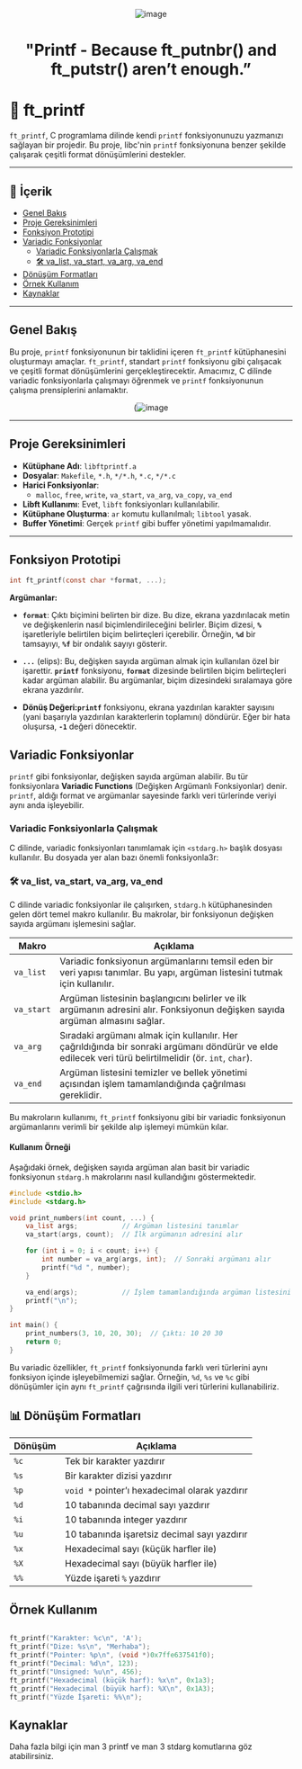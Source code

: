 <div align="center">

![image](https://github.com/user-attachments/assets/7767d343-54d3-429b-93be-9f2194904876)

# "Printf - Because ft_putnbr() and ft_putstr() aren’t enough.”

</div>

# 🌟 ft_printf

`ft_printf`, C programlama dilinde kendi `printf` fonksiyonunuzu yazmanızı sağlayan bir projedir. Bu proje, libc'nin `printf` fonksiyonuna benzer şekilde çalışarak çeşitli format dönüşümlerini destekler.

---

## 📜 İçerik
- [Genel Bakış](#genel-bakış)
- [Proje Gereksinimleri](#proje-gereksinimleri)
- [Fonksiyon Prototipi](#fonksiyon-prototipi)
- [Variadic Fonksiyonlar](#variadic-fonksiyonlar)
    - [Variadic Fonksiyonlarla Çalışmak](#variadic-fonksiyonlarla-calismak)
    - [🛠 va_list, va_start, va_arg, va_end](#va_list-va_start-va_arg-va_end)
- [Dönüşüm Formatları](#dönüşüm-formatları)
- [Örnek Kullanım](#örnek-kullanım)
- [Kaynaklar](#kaynaklar)

---

## Genel Bakış

  Bu proje, `printf` fonksiyonunun bir taklidini içeren `ft_printf` kütüphanesini oluşturmayı amaçlar. `ft_printf`, standart `printf` fonksiyonu gibi çalışacak ve çeşitli format dönüşümlerini gerçekleştirecektir. Amacımız, C dilinde variadic fonksiyonlarla çalışmayı öğrenmek ve `printf` fonksiyonunun çalışma prensiplerini anlamaktır.


<div align="center">

(![image](https://github.com/user-attachments/assets/b37e5f1b-5a98-4b8c-ac08-6b6f2b50ab37)

</div>

---

## Proje Gereksinimleri

  - **Kütüphane Adı**: `libftprintf.a`
  - **Dosyalar**: `Makefile`, `*.h`, `*/*.h`, `*.c`, `*/*.c`
  - **Harici Fonksiyonlar**: 
    - `malloc`, `free`, `write`, `va_start`, `va_arg`, `va_copy`, `va_end`
  - **Libft Kullanımı**: Evet, `libft` fonksiyonları kullanılabilir.
  - **Kütüphane Oluşturma**: `ar` komutu kullanılmalı; `libtool` yasak.
  - **Buffer Yönetimi**: Gerçek `printf` gibi buffer yönetimi yapılmamalıdır.
    
---

## Fonksiyon Prototipi

```c
int ft_printf(const char *format, ...);
```

**Argümanlar:**

  -  **`format`**: Çıktı biçimini belirten bir dize. Bu dize, ekrana yazdırılacak metin ve değişkenlerin nasıl biçimlendirileceğini belirler. Biçim dizesi, **`%`** işaretleriyle belirtilen biçim belirteçleri içerebilir. Örneğin, **`%d`** bir tamsayıyı, **`%f`** bir ondalık sayıyı gösterir.
  
  - **`...`** (elips): Bu, değişken sayıda argüman almak için kullanılan özel bir işarettir. **`printf`** fonksiyonu, **`format`** dizesinde belirtilen biçim belirteçleri kadar argüman alabilir. Bu argümanlar, biçim dizesindeki sıralamaya göre ekrana yazdırılır.
  
  - **Dönüş Değeri:`printf`** fonksiyonu, ekrana yazdırılan karakter sayısını (yani başarıyla yazdırılan karakterlerin toplamını) döndürür. Eğer bir hata oluşursa, **`-1`** değeri dönecektir.


## Variadic Fonksiyonlar

`printf` gibi fonksiyonlar, değişken sayıda argüman alabilir. Bu tür fonksiyonlara **Variadic Functions** (Değişken Argümanlı Fonksiyonlar) denir. `printf`, aldığı format ve argümanlar sayesinde farklı veri türlerinde veriyi aynı anda işleyebilir.

### Variadic Fonksiyonlarla Çalışmak

C dilinde, variadic fonksiyonları tanımlamak için `<stdarg.h>` başlık dosyası kullanılır. Bu dosyada yer alan bazı önemli fonksiyonla3r:

### 🛠 va_list, va_start, va_arg, va_end

C dilinde variadic fonksiyonlar ile çalışırken, `stdarg.h` kütüphanesinden gelen dört temel makro kullanılır. Bu makrolar, bir fonksiyonun değişken sayıda argümanı işlemesini sağlar.

| **Makro**   | **Açıklama**                                                                                                                                             |
|-------------|----------------------------------------------------------------------------------------------------------------------------------------------------------|
| `va_list`   | Variadic fonksiyonun argümanlarını temsil eden bir veri yapısı tanımlar. Bu yapı, argüman listesini tutmak için kullanılır.                              |
| `va_start`  | Argüman listesinin başlangıcını belirler ve ilk argümanın adresini alır. Fonksiyonun değişken sayıda argüman almasını sağlar.                            |
| `va_arg`    | Sıradaki argümanı almak için kullanılır. Her çağrıldığında bir sonraki argümanı döndürür ve elde edilecek veri türü belirtilmelidir (ör. `int`, `char`). |
| `va_end`    | Argüman listesini temizler ve bellek yönetimi açısından işlem tamamlandığında çağrılması gereklidir.                                                     |

Bu makroların kullanımı, `ft_printf` fonksiyonu gibi bir variadic fonksiyonun argümanlarını verimli bir şekilde alıp işlemeyi mümkün kılar.

#### Kullanım Örneği

Aşağıdaki örnek, değişken sayıda argüman alan basit bir variadic fonksiyonun `stdarg.h` makrolarını nasıl kullandığını göstermektedir.

```c
#include <stdio.h>
#include <stdarg.h>

void print_numbers(int count, ...) {
    va_list args;           // Argüman listesini tanımlar
    va_start(args, count);  // İlk argümanın adresini alır

    for (int i = 0; i < count; i++) {
        int number = va_arg(args, int);  // Sonraki argümanı alır
        printf("%d ", number);
    }

    va_end(args);           // İşlem tamamlandığında argüman listesini temizler
    printf("\n");
}

int main() {
    print_numbers(3, 10, 20, 30);  // Çıktı: 10 20 30
    return 0;
}
```
Bu variadic özellikler, `ft_printf` fonksiyonunda farklı veri türlerini aynı fonksiyon içinde işleyebilmemizi sağlar. Örneğin, `%d`, `%s` ve `%c` gibi dönüşümler için aynı `ft_printf` çağrısında ilgili veri türlerini kullanabiliriz.


## 📊 Dönüşüm Formatları

| **Dönüşüm** | **Açıklama**                                           |
|-------------|--------------------------------------------------------|
| `%c`        | Tek bir karakter yazdırır                              |
| `%s`        | Bir karakter dizisi yazdırır                           |
| `%p`        | `void *` pointer’ı hexadecimal olarak yazdırır         |
| `%d`        | 10 tabanında decimal sayı yazdırır                     |
| `%i`        | 10 tabanında integer yazdırır                          |
| `%u`        | 10 tabanında işaretsiz decimal sayı yazdırır           |
| `%x`        | Hexadecimal sayı (küçük harfler ile)                   |
| `%X`        | Hexadecimal sayı (büyük harfler ile)                   |
| `%%`        | Yüzde işareti `%` yazdırır                             |

## Örnek Kullanım

```c

ft_printf("Karakter: %c\n", 'A');
ft_printf("Dize: %s\n", "Merhaba");
ft_printf("Pointer: %p\n", (void *)0x7ffe637541f0);
ft_printf("Decimal: %d\n", 123);
ft_printf("Unsigned: %u\n", 456);
ft_printf("Hexadecimal (küçük harf): %x\n", 0x1a3);
ft_printf("Hexadecimal (büyük harf): %X\n", 0x1A3);
ft_printf("Yüzde İşareti: %%\n");

````

## Kaynaklar

Daha fazla bilgi için man 3 printf ve man 3 stdarg komutlarına göz atabilirsiniz.
